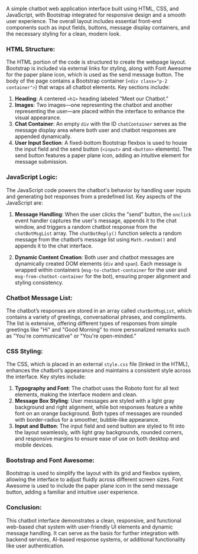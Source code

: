 A simple chatbot web application interface built using HTML, CSS, and JavaScript, with Bootstrap integrated for responsive design and a smooth user experience. The overall layout includes essential front-end components such as input fields, buttons, message display containers, and the necessary styling for a clean, modern look.

### HTML Structure:
The HTML portion of the code is structured to create the webpage layout. Bootstrap is included via external links for styling, along with Font Awesome for the paper plane icon, which is used as the send message button. The body of the page contains a Bootstrap container (`<div class="p-2 container">`) that wraps all chatbot elements. Key sections include:
1. **Heading**: A centered `<h1>` heading labeled "Meet our Chatbot."
2. **Images**: Two images—one representing the chatbot and another representing the user—are placed within the interface to enhance the visual appearance.
3. **Chat Container**: An empty `div` with the ID `chatContainer` serves as the message display area where both user and chatbot responses are appended dynamically.
4. **User Input Section**: A fixed-bottom Bootstrap flexbox is used to house the input field and the send button (`<input>` and `<button>` elements). The send button features a paper plane icon, adding an intuitive element for message submission.

### JavaScript Logic:
The JavaScript code powers the chatbot's behavior by handling user inputs and generating bot responses from a predefined list. Key aspects of the JavaScript are:
1. **Message Handling**: When the user clicks the "send" button, the `onclick` event handler captures the user's message, appends it to the chat window, and triggers a random chatbot response from the `chatBotMsgList` array. The `chatBotReply()` function selects a random message from the chatbot’s message list using `Math.random()` and appends it to the chat interface.
   
2. **Dynamic Content Creation**: Both user and chatbot messages are dynamically created DOM elements (`div` and `span`). Each message is wrapped within containers (`msg-to-chatbot-container` for the user and `msg-from-chatbot-container` for the bot), ensuring proper alignment and styling consistency. 

### Chatbot Message List:
The chatbot’s responses are stored in an array called `chatBotMsgList`, which contains a variety of greetings, conversational phrases, and compliments. The list is extensive, offering different types of responses from simple greetings like "Hi" and "Good Morning" to more personalized remarks such as "You're communicative" or "You're open-minded."

### CSS Styling:
The CSS, which is placed in an external `style.css` file (linked in the HTML), enhances the chatbot’s appearance and maintains a consistent style across the interface. Key styles include:
1. **Typography and Font**: The chatbot uses the Roboto font for all text elements, making the interface modern and clean.
2. **Message Box Styling**: User messages are styled with a light gray background and right alignment, while bot responses feature a white font on an orange background. Both types of messages are rounded with border-radius for a smoother, bubble-like appearance.
3. **Input and Button**: The input field and send button are styled to fit into the layout seamlessly, with light gray backgrounds, rounded corners, and responsive margins to ensure ease of use on both desktop and mobile devices.

### Bootstrap and Font Awesome:
Bootstrap is used to simplify the layout with its grid and flexbox system, allowing the interface to adjust fluidly across different screen sizes. Font Awesome is used to include the paper plane icon in the send message button, adding a familiar and intuitive user experience.

### Conclusion:
This chatbot interface demonstrates a clean, responsive, and functional web-based chat system with user-friendly UI elements and dynamic message handling. It can serve as the basis for further integration with backend services, AI-based response systems, or additional functionality like user authentication.
